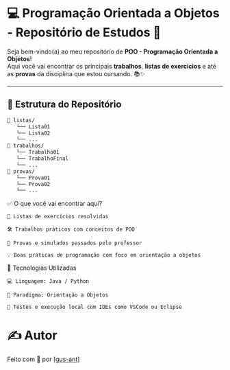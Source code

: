 # 💻 Programação Orientada a Objetos - Repositório de Estudos 🧠

Seja bem-vindo(a) ao meu repositório de **POO - Programação Orientada a Objetos**!  
Aqui você vai encontrar os principais **trabalhos**, **listas de exercícios** e até as **provas** da disciplina que estou cursando. 📚✨

---

## 📁 Estrutura do Repositório

```bash
📂 listas/
   └── Lista01
   └── Lista02
   └── ...
📂 trabalhos/
   └── Trabalho01
   └── TrabalhoFinal
   └── ...
📂 provas/
   └── Prova01
   └── Prova02
   └── ...
```

✅ O que você vai encontrar aqui?

    📝 Listas de exercícios resolvidas

    🛠️ Trabalhos práticos com conceitos de POO

    🧪 Provas e simulados passados pelo professor

    💡 Boas práticas de programação com foco em orientação a objetos

🚀 Tecnologias Utilizadas

    💻 Linguagem: Java / Python
    
    🧰 Paradigma: Orientação a Objetos

    🧪 Testes e execução local com IDEs como VSCode ou Eclipse

# ✍️ Autor

Feito com 🧠 por [[gus-ant](https://github.com/gus-ant)]
